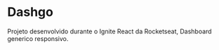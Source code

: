 # Dashgo

Projeto desenvolvido durante o Ignite React da Rocketseat,
Dashboard generico responsivo.
